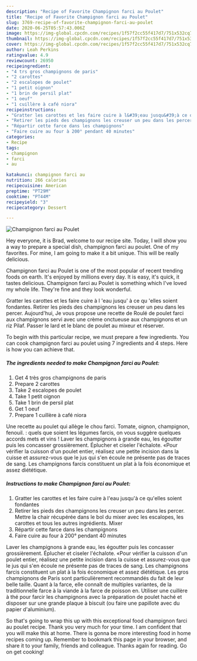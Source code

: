 ```yaml
---
description: "Recipe of Favorite Champignon farci au Poulet"
title: "Recipe of Favorite Champignon farci au Poulet"
slug: 3769-recipe-of-favorite-champignon-farci-au-poulet
date: 2020-06-25T05:57:43.006Z
image: https://img-global.cpcdn.com/recipes/1f57f2cc55f417d7/751x532cq70/champignon-farci-au-poulet-photo-principale-de-la-recette.jpg
thumbnail: https://img-global.cpcdn.com/recipes/1f57f2cc55f417d7/751x532cq70/champignon-farci-au-poulet-photo-principale-de-la-recette.jpg
cover: https://img-global.cpcdn.com/recipes/1f57f2cc55f417d7/751x532cq70/champignon-farci-au-poulet-photo-principale-de-la-recette.jpg
author: Leah Perkins
ratingvalue: 4.9
reviewcount: 26950
recipeingredient:
- "4 trs gros champignons de paris"
- "2 carottes"
- "2 escalopes de poulet"
- "1 petit oignon"
- "1 brin de persil plat"
- "1 oeuf"
- "1 cuillère à café niora"
recipeinstructions:
- "Gratter les carottes et les faire cuire à l&#39;eau jusqu&#39;à ce qu&#39;elles soient fondantes"
- "Retirer les pieds des champignons les creuser un peu dans les percer. Mettre la chair récupérée dans le bol du mixer avec les escalopes, les carottes et tous les autres ingrédients. Mixer"
- "Répartir cette farce dans les champignons"
- "Faire cuire au four à 200° pendant 40 minutes"
categories:
- Recipe
tags:
- champignon
- farci
- au

katakunci: champignon farci au 
nutrition: 266 calories
recipecuisine: American
preptime: "PT29M"
cooktime: "PT44M"
recipeyield: "3"
recipecategory: Dessert

---
```



![Champignon farci au Poulet](https://img-global.cpcdn.com/recipes/1f57f2cc55f417d7/751x532cq70/champignon-farci-au-poulet-photo-principale-de-la-recette.jpg)

Hey everyone, it is Brad, welcome to our recipe site. Today, I will show you a way to prepare a special dish, champignon farci au poulet. One of my favorites. For mine, I am going to make it a bit unique. This will be really delicious.

Champignon farci au Poulet is one of the most popular of recent trending foods on earth. It's enjoyed by millions every day. It is easy, it's quick, it tastes delicious. Champignon farci au Poulet is something which I've loved my whole life. They're fine and they look wonderful.

Gratter les carottes et les faire cuire à l &#39;eau jusqu&#39; à ce qu &#39;elles soient fondantes. Retirer les pieds des champignons les creuser un peu dans les percer. Aujourd&#39;hui, Je vous propose une recette de Roulé de poulet farci aux champignons servi avec une crème onctueuse aux champignons et un riz Pilaf. Passer le lard et le blanc de poulet au mixeur et réserver.


To begin with this particular recipe, we must prepare a few ingredients. You can cook champignon farci au poulet using 7 ingredients and 4 steps. Here is how you can achieve that.

<!--inarticleads1-->

##### The ingredients needed to make Champignon farci au Poulet:

1. Get 4 très gros champignons de paris
1. Prepare 2 carottes
1. Take 2 escalopes de poulet
1. Take 1 petit oignon
1. Take 1 brin de persil plat
1. Get 1 oeuf
1. Prepare 1 cuillère à café niora


Une recette au poulet qui allège le chou farci. Tomate, oignon, champignon, fenouil. : quels que soient les légumes farcis, on vous suggère quelques accords mets et vins ! Laver les champignons à grande eau, les égoutter puis les concasser grossièrement. Éplucher et ciseler l&#39;échalote. «Pour vérifier la cuisson d&#39;un poulet entier, réalisez une petite incision dans la cuisse et assurez-vous que le jus qui s&#39;en écoule ne présente pas de traces de sang. Les champignons farcis constituent un plat à la fois économique et assez diététique. 

<!--inarticleads2-->

##### Instructions to make Champignon farci au Poulet:

1. Gratter les carottes et les faire cuire à l&#39;eau jusqu&#39;à ce qu&#39;elles soient fondantes
1. Retirer les pieds des champignons les creuser un peu dans les percer. Mettre la chair récupérée dans le bol du mixer avec les escalopes, les carottes et tous les autres ingrédients. Mixer
1. Répartir cette farce dans les champignons
1. Faire cuire au four à 200° pendant 40 minutes


Laver les champignons à grande eau, les égoutter puis les concasser grossièrement. Éplucher et ciseler l&#39;échalote. «Pour vérifier la cuisson d&#39;un poulet entier, réalisez une petite incision dans la cuisse et assurez-vous que le jus qui s&#39;en écoule ne présente pas de traces de sang. Les champignons farcis constituent un plat à la fois économique et assez diététique. Les gros champignons de Paris sont particulièrement recommandés du fait de leur belle taille. Quant à la farce, elle connaît de multiples variantes, de la traditionnelle farce à la viande à la farce de poisson en. Utiliser une cuillère à thé pour farcir les champignons avec la préparation de poulet haché et disposer sur une grande plaque à biscuit (ou faire une papillote avec du papier d&#39;aluminium). 

So that's going to wrap this up with this exceptional food champignon farci au poulet recipe. Thank you very much for your time. I am confident that you will make this at home. There is gonna be more interesting food in home recipes coming up. Remember to bookmark this page in your browser, and share it to your family, friends and colleague. Thanks again for reading. Go on get cooking!

